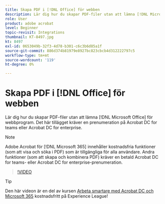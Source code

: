 ```yaml
---
title: Skapa PDF i [!DNL Office] för webben
description: Lär dig hur du skapar PDF-filer utan att lämna [!DNL Microsoft Office] för webbprogram
role: User
product: adobe acrobat
level: Beginner
topic-revisit: Integrations
thumbnail: KT-8497.jpg
kt: 8497
exl-id: 0653049b-32f3-4d78-b301-c6c3b6d85a1f
source-git-commit: 886d374b81979e8927bc823cbcb4d312222797c5
workflow-type: tm+mt
source-wordcount: '119'
ht-degree: 0%

---
```


# Skapa PDF i [!DNL Office] för webben

Lär dig hur du skapar PDF-filer utan att lämna [!DNL Microsoft Office] för webbprogram. Det här tillägget kräver en prenumeration på Acrobat DC for teams eller Acrobat DC for enterprise.

>[!NOTE]
>
>Adobe Acrobat för [!DNL Microsoft 365] innehåller kostnadsfria funktioner (som att visa och söka i PDF) som är tillgängliga för alla användare. Andra funktioner (som att skapa och kombinera PDF) kräver en betald Acrobat DC for teams- eller Acrobat DC for enterprise-prenumeration.

>[!VIDEO](https://video.tv.adobe.com/v/337482?hidetitle=true)

>[!TIP]
>
>Den här videon är en del av kursen [Arbeta smartare med Acrobat DC och Microsoft 365](https://experienceleague.adobe.com/?recommended=Acrobat-U-1-2021.microsoft365) kostnadsfritt på Experience League!

